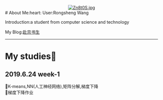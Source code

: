<center><a href="http://heart.sqdxwz.com"><img src="https://s2.ax1x.com/2019/06/27/Zn8t0S.jpg" alt="Zn8t0S.jpg" border="0" /></a></center>
# About Me:heart:
 User:Rongsheng Wang
 
 Introduction:a student from computer science and technology
 
  My Blog:<a href="http：//sqdxwz.com">赴京书生</a>
 
---------------------------------------------------------------------------------------------------------------------------------------

# My studies:open_file_folder:

## 2019.6.24  week-1
:loudspeaker:K-means,NN(人工神经网络),矩阵分解,梯度下降
</br>
:loudspeaker:梯度下降作业


